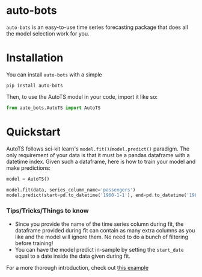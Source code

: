 # auto-bots

`auto-bots` is an easy-to-use time series forecasting package that does all the model selection work for you.

# Installation
You can install `auto-bots` with a simple
```commandline
pip install auto-bots
```

Then, to use the AutoTS model in your code, import it like so:
```python
from auto_bots.AutoTS import AutoTS
```


# Quickstart

AutoTS follows sci-kit learn's `model.fit()`/`model.predict()` paradigm. The only requirement of your
data is that it must be a pandas dataframe with a datetime index. Given such a dataframe, here is how
to train your model and make predictions:

```python
model = AutoTS()

model.fit(data, series_column_name='passengers')
model.predict(start=pd.to_datetime('1960-1-1'), end=pd.to_datetime('1960-12-1'))
```

### Tips/Tricks/Things to know
- Since you provide the name of the time series column during fit, the dataframe provided 
during fit can contain as many extra columns as you like and the model will ignore them. No need to do
a bunch of filtering before training!
- You can have the model predict in-sample by setting the `start_date` equal to a date inside the data given during fit.


For a more thorough introduction, check out [this example](examples/airline_passengers/airline_example.ipynb)
